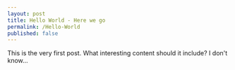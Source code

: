 ```yaml
---
layout: post
title: Hello World - Here we go
permalink: /Hello-World
published: false
---
```


This is the very first post. What interesting content should it include? I don't know...
